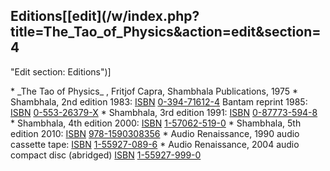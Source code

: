 ## Editions[[edit](/w/index.php?title=The\_Tao\_of\_Physics&action=edit&section=4
"Edit section: Editions")]

 \* \_The Tao of Physics\_ , Fritjof Capra, Shambhala Publications, 1975 
 \* Shambhala, 2nd edition 1983: [ISBN](/wiki/ISBN\_\(identifier\) "ISBN \(identifier\)") [0-394-71612-4](/wiki/Special:BookSources/0-394-71612-4 "Special:BookSources/0-394-71612-4") Bantam reprint 1985: [ISBN](/wiki/ISBN\_\(identifier\) "ISBN \(identifier\)") [0-553-26379-X](/wiki/Special:BookSources/0-553-26379-X "Special:BookSources/0-553-26379-X")
 \* Shambhala, 3rd edition 1991: [ISBN](/wiki/ISBN\_\(identifier\) "ISBN \(identifier\)") [0-87773-594-8](/wiki/Special:BookSources/0-87773-594-8 "Special:BookSources/0-87773-594-8")
 \* Shambhala, 4th edition 2000: [ISBN](/wiki/ISBN\_\(identifier\) "ISBN \(identifier\)") [1-57062-519-0](/wiki/Special:BookSources/1-57062-519-0 "Special:BookSources/1-57062-519-0")
 \* Shambhala, 5th edition 2010: [ISBN](/wiki/ISBN\_\(identifier\) "ISBN \(identifier\)") [978-1590308356](/wiki/Special:BookSources/978-1590308356 "Special:BookSources/978-1590308356")
 \* Audio Renaissance, 1990 audio cassette tape: [ISBN](/wiki/ISBN\_\(identifier\) "ISBN \(identifier\)") [1-55927-089-6](/wiki/Special:BookSources/1-55927-089-6 "Special:BookSources/1-55927-089-6")
 \* Audio Renaissance, 2004 audio compact disc (abridged) [ISBN](/wiki/ISBN\_\(identifier\) "ISBN \(identifier\)") [1-55927-999-0](/wiki/Special:BookSources/1-55927-999-0 "Special:BookSources/1-55927-999-0")
